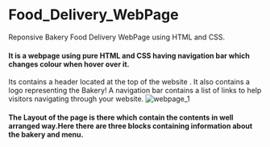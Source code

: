 # Food_Delivery_WebPage
Reponsive Bakery Food Delivery WebPage using HTML and CSS.
#### It is a webpage using pure HTML and CSS having navigation bar which changes colour when hover over it.
Its contains a header located at the top of the website . It also contains a logo representing the Bakery!
A navigation bar contains a list of links to help visitors navigating through your website.
![webpage_1](https://user-images.githubusercontent.com/54896331/107781509-fbe6c580-6d6d-11eb-81bf-1007e2616d39.png)
#### The Layout of the page is there which contain the contents in well arranged way.Here there are three blocks containing information about the bakery and menu. 

